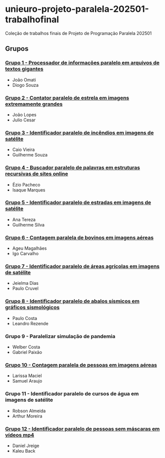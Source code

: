 # unieuro-projeto-paralela-202501-trabalhofinal
Coleção de trabalhos finais de Projeto de Programação Paralela 202501

## Grupos

### [Grupo 1 - Processador de informações paralelo em arquivos de textos gigantes](https://github.com/joao-omati/projetobolsafamilia)
* João Omati
* Diogo Souza

### [Grupo 2 - Contator paralelo de estrela em imagens extremamente grandes](https://github.com/joaolopes45/projetointegradorMPI.git)
* João Lopes
* Julio Cesar

### [Grupo 3 - Identificador paralelo de incêndios em imagens de satélite](https://github.com/cvieiraa/Identificador-paralelo-de-inc-ndios-em-imagens-de-sat-lite?tab=readme-ov-file#identificador-paralelo-de-inc-ndios-em-imagens-de-sat-lite)
* Caio Vieira
* Guilherme Souza

### [Grupo 4 - Buscador paralelo de palavras em estruturas recursivas de sites online](https://github.com/EzioPP/Crawler)
* Ézio Pacheco
* Isaque Marques

### [Grupo 5 - Identificador paralelo de estradas em imagens de satélite](https://github.com/GuiXaadrez1/Projeto_ProgParalela)
* Ana Tereza
* Guilherme Silva

### [Grupo 6 - Contagem paralela de bovinos em imagens aéreas](https://github.com/Ageubr/Contagem-de-bovinos-em-imagens-aereas?tab=readme-ov-file)
* Ageu Magalhães
* Igo Carvalho

### [Grupo 7 - Identificador paralelo de áreas agrícolas em imagens de satélite](https://github.com/opatilo-cruvel/Identificador-de-areas-agricolas-em-imagens-de-satelites)
* Jeielma Dias
* Paulo Cruvel

### [Grupo 8 - Identificador paralelo de abalos sísmicos em gráficos sismológicos](https://github.com/Paul0UX/Sism-grafo_Identificador_IA)
* Paulo Costa
* Leandro Rezende

### Grupo 9 - Paralelizar simulação de pandemia
* Welber Costa
* Gabriel Paixão

### [Grupo 10 - Contagem paralela de pessoas em imagens aéreas](https://github.com/larissamacb/Paralelismo-em-Contador-de-Multidoes)
* Larissa Maciel
* Samuel Araujo

### Grupo 11 - Identificador paralelo de cursos de água em imagens de satélite 
* Robson Almeida
* Arthur Moreira

### [Grupo 12 - Identificador paralelo de pessoas sem máscaras em vídeos mp4](https://github.com/Dj157/sem_mascara)
* Daniel Jreige
* Kaleu Back
